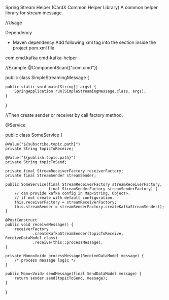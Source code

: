Spring Stream Helper (CardX Common Helper Library)
A common helper library for stream message.

//Usage

Dependency
 - Maven dependency
Add following xml tag into the <dependencies> section inside the project pom.xml file

<dependency>
  <groupId>com.cmd.kafka</groupId>
  <artifactId>cmd-kafka-helper</artifactId>
</dependency>

//Example
@ComponentScan({"com.cmd"})

public class SimpleStreamingMessage {

    public static void main(String[] args) {
        SpringApplication.run(SimpleStreamingMessage.class, args);
    }
}

//Then create sender or receiver by call factory method.


@Service

public class SomeService {

    @Value("${subscribe.topic.path}")
    private String topicToReceive;

    @Value("${publish.topic.path}")
    private String topicToSend;

    private final StreamReceiverFactory receiverFactory;
    private final StreamSender streamSender;

    public SomeService(final StreamReceiverFactory streamReceiverFactory,
                       final StreamSenderFactory streamSenderFactory) {
        // can provide kafka config in Map<String, Object>. 
        // if not create with default configuration.
        this.receiverFactory = streamReceiverFactory;
        this.streamSender = streamSenderFactory.createKafkaStreamSender();
    }

    @PostConstruct
    public void receiveMessage() {
        receiverFactory
                .createKafkaStreamSender(topicToReceive, ReceiveDataModel.class)
                .receive(this::processMessage);
    }

    private Mono<Void> processMessage(ReceiveDataModel message) {
        /* process message logic */
    }

    public Mono<Void> sendMessage(final SendDataModel message) {
        return sender.send(topicToSend, message);
    }

}






